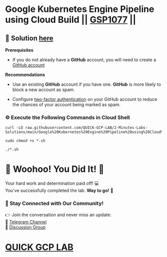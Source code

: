 # Google Kubernetes Engine Pipeline using Cloud Build || [GSP1077](https://www.cloudskillsboost.google/focuses/52829?parent=catalog) ||

## 🔑 Solution [here](https://youtu.be/e7HVHXEz9vs)

**Prerequisites**

* If you do not already have a **GitHub** account, you will need to create a [GitHub account](https://github.com/signup)

**Recommendations**

* Use an existing **GitHub** account if you have one. **GitHub** is more likely to block a new account as spam.

* Configure [two-factor authentication](https://docs.github.com/en/authentication/securing-your-account-with-two-factor-authentication-2fa/configuring-two-factor-authentication) on your GitHub account to reduce the chances of your account being marked as spam.

### ⚙️ Execute the Following Commands in Cloud Shell

```
curl -LO raw.githubusercontent.com/QUICK-GCP-LAB/2-Minutes-Labs-Solutions/main/Google%20Kubernetes%20Engine%20Pipeline%20using%20Cloud%20Build/gsp1077.sh

sudo chmod +x *.sh

./*.sh
```

# 🎉 Woohoo! You Did It! 🎉  

Your hard work and determination paid off! 💻  
You've successfully completed the lab. **Way to go!** 🚀

### 💬 Stay Connected with Our Community!  
👉 Join the conversation and never miss an update:  
📢 [Telegram Channel](https://t.me/quickgcplab)  
👥 [Discussion Group](https://t.me/quickgcplabchats)  

# [QUICK GCP LAB](https://www.youtube.com/@quickgcplab)
